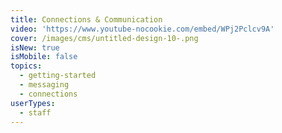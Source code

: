 ```yaml
---
title: Connections & Communication
video: 'https://www.youtube-nocookie.com/embed/WPj2Pclcv9A'
cover: /images/cms/untitled-design-10-.png
isNew: true
isMobile: false
topics:
  - getting-started
  - messaging
  - connections
userTypes:
  - staff
---
```


